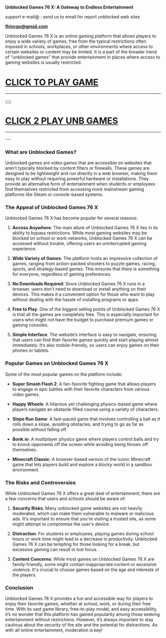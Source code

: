 


**Unblocked Games 76 X: A Gateway to Endless Entertainment**

support e-mail@ :  send us to email for report unblocked web sites

<b>fhivcgu@gmail.com</b>

Unblocked Games 76 X is an online gaming platform that allows players to enjoy a wide variety of games, free from the typical restrictions often imposed in schools, workplaces, or other environments where access to certain websites or content may be limited. It is a part of the broader trend of “unblocked games” that provide entertainment in places where access to gaming websites is usually restricted.
<h1><a href="https://lesson1.online">CLICK TO PLAY GAME</h1>
<HR>---
<H1><a href="https://classroom-66.pages.dev">CLICK 2 PLAY UNB GAMES</a></H1>
<HR>---


### What are Unblocked Games?

Unblocked games are video games that are accessible on websites that aren’t typically blocked by content filters or firewalls. These games are designed to be lightweight and run directly in a web browser, making them easy to play without requiring powerful hardware or installations. They provide an alternative form of entertainment when students or employees find themselves restricted from accessing more mainstream gaming platforms like Steam or console-based systems.

### The Appeal of Unblocked Games 76 X

Unblocked Games 76 X has become popular for several reasons:

1. **Access Anywhere**: The main allure of Unblocked Games 76 X lies in its ability to bypass restrictions. While most gaming websites may be blocked on school or work networks, Unblocked Games 76 X can be accessed without trouble, offering users an uninterrupted gaming experience.

2. **Wide Variety of Games**: The platform hosts an impressive collection of games, ranging from action-packed shooters to puzzle games, racing, sports, and strategy-based games. This ensures that there is something for everyone, regardless of gaming preferences.

3. **No Downloads Required**: Since Unblocked Games 76 X runs in a browser, users don’t need to download or install anything on their devices. This makes it a convenient option for those who want to play without dealing with the hassle of installing programs or apps.

4. **Free to Play**: One of the biggest selling points of Unblocked Games 76 X is that all the games are completely free. This is especially important for users who might not have the budget to purchase premium games or gaming consoles.

5. **Simple Interface**: The website’s interface is easy to navigate, ensuring that users can find their favorite games quickly and start playing almost immediately. It’s also mobile-friendly, so users can enjoy games on their phones or tablets.

### Popular Games on Unblocked Games 76 X

Some of the most popular games on the platform include:

- **Super Smash Flash 2**: A fan-favorite fighting game that allows players to engage in epic battles with their favorite characters from various video games.
  
- **Happy Wheels**: A hilarious yet challenging physics-based game where players navigate an obstacle-filled course using a variety of characters.

- **Slope Run Game**: A fast-paced game that involves controlling a ball as it rolls down a slope, avoiding obstacles, and trying to go as far as possible without falling off.

- **Bonk.io**: A multiplayer physics game where players control balls and try to knock opponents off the screen while avoiding being thrown off themselves.

- **Minecraft Classic**: A browser-based version of the iconic Minecraft game that lets players build and explore a blocky world in a sandbox environment.

### The Risks and Controversies

While Unblocked Games 76 X offers a great deal of entertainment, there are a few concerns that users and schools should be aware of:

1. **Security Risks**: Many unblocked game websites are not heavily moderated, which can make them vulnerable to malware or malicious ads. It's important to ensure that you're visiting a trusted site, as some might attempt to compromise the user's device.

2. **Distraction**: For students or employees, playing games during school hours or work time might lead to a decrease in productivity. Unblocked Games 76 X can be tempting for those looking for a break, but excessive gaming can result in lost focus.

3. **Content Concerns**: While most games on Unblocked Games 76 X are family-friendly, some might contain inappropriate content or excessive violence. It's crucial to choose games based on the age and interests of the players.

### Conclusion

Unblocked Games 76 X provides a fun and accessible way for players to enjoy their favorite games, whether at school, work, or during their free time. With its vast game library, free-to-play model, and easy accessibility, it’s no wonder that this platform has gained popularity among those seeking entertainment without restrictions. However, it’s always important to stay cautious about the security of the site and the potential for distractions. As with all online entertainment, moderation is key!
